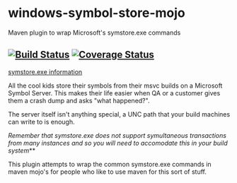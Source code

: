 # windows-symbol-store-mojo
Maven plugin to wrap Microsoft's symstore.exe commands

[![Build Status](https://travis-ci.org/christapley/windows-symbol-store-mojo.svg?branch=master)](https://travis-ci.org/christapley/windows-symbol-store-mojo) [![Coverage Status](https://coveralls.io/repos/github/christapley/windows-symbol-store-mojo/badge.svg?branch=master)](https://coveralls.io/github/christapley/windows-symbol-store-mojo?branch=master)
---
[symstore.exe information](https://msdn.microsoft.com/en-us/library/windows/desktop/ms681417(v=vs.85).aspx)

All the cool kids store their symbols from their msvc builds on a Microsoft Symbol Server.  This makes their life easier when QA or a customer gives them a crash dump and asks "what happened?".

The server itself isn't anything special, a UNC path that your build machines can write to is enough.

_Remember that symstore.exe does not support symultaneous transactions from many instances and so you will need to accomodate this in your build system_**

This plugin attempts to wrap the common symstore.exe commands in maven mojo's for people who like to use maven for this sort of stuff.